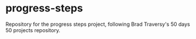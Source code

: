 # progress-steps
Repository for the progress steps project, following Brad Traversy's 50 days 50 projects repository.
